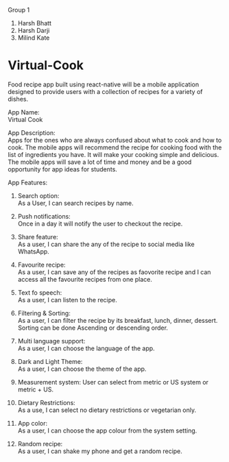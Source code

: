 Group 1

1. Harsh Bhatt
2. Harsh Darji
3. Milind Kate

# Virtual-Cook

Food recipe app built using react-native will be a mobile application designed to provide users with a collection of recipes for a variety of dishes.

App Name:  
Virtual Cook

App Description:  
Apps for the ones who are always confused about what to cook and how to cook. The mobile apps will recommend the recipe for cooking food with the list of ingredients you have. It will make your cooking simple and delicious. The mobile apps will save a lot of time and money and be a good opportunity for app ideas for students.

App Features:

1. Search option:  
   As a User, I can search recipes by name.

2. Push notifications:  
   Once in a day it will notify the user to checkout the recipe.

3. Share feature:  
   As a user, I can share the any of the recipe to social media like WhatsApp.

4. Favourite recipe:  
   As a user, I can save any of the recipes as faovorite recipe and I can access all the favourite recipes from one place.

5. Text fo speech:  
   As a user, I can listen to the recipe.

6. Filtering & Sorting:  
   As a user, I can filter the recipe by its breakfast, lunch, dinner, dessert. Sorting can be done Ascending or descending order.

7. Multi language support:  
    As a user, I can choose the language of the app.

8. Dark and Light Theme:  
   As a user, I can choose the theme of the app.

9. Measurement system:
   User can select from metric or US system or metric + US.

10. Dietary Restrictions:  
    As a use, I can select no dietary restrictions or vegetarian only.

11. App color:  
    As a user, I can choose the app colour from the system setting.

12. Random recipe:  
    As a user, I can shake my phone and get a random recipe.
